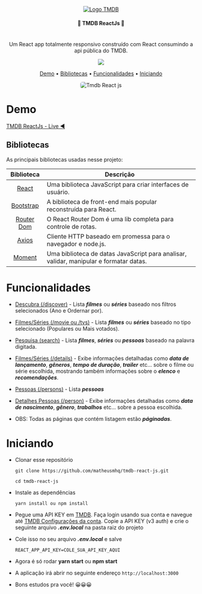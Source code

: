 <p  align="center">
<a href="https://tmdb-movies.netlify.app/">
		<img  src="https://upload.wikimedia.org/wikipedia/commons/6/6e/Tmdb-312x276-logo.png"  alt="Logo TMDB"  title="Logo TMDB" />
	</a>
</p>

<h4 align="center"> 🌟 TMDB ReactJs 🌟 </h4>

#

<p align="center">
  Um React app totalmente responsivo construído com React consumindo a api pública do TMDB.
</p>

<p align="center">
    <a href="https://github.com/matheusmhq/tmdb-react-js/blob/main/LICENSE" alt="license">
        <img src="https://img.shields.io/github/license/matheusmhq/tmdb-react-js?style=plastic" />
    </a>
</p>

<p align="center">
  <a href="#demo">Demo</a> •
  <a href="#bibliotecas">Bibliotecas</a> •
  <a href="#funcionalidades">Funcionalidades</a> •
  <a href="#iniciando">Iniciando</a>   
</p>

<p align="center">
    <img style="border-radius: 5px" src="src/assets/img/demo.gif" alt="Tmdb React js">
</p>

# Demo

[TMDB ReactJs - Live ◀️](https://tmdb-movies.netlify.app/)

## Bibliotecas

As principais bibliotecas usadas nesse projeto:

| Biblioteca             | Descrição   |
| :-------------:|--------------|
| [React](http://facebook.github.io/react/index.html) | Uma biblioteca JavaScript para criar interfaces de usuário. |
| [Bootstrap](https://react-bootstrap.github.io/) | A biblioteca de front-end mais popular reconstruída para React. |
| [Router Dom](https://reactrouter.com/) | O React Router Dom é uma lib completa para controle de rotas. |
| [Axios](https://github.com/axios/axios) | Cliente HTTP baseado em promessa para o navegador e node.js. |
| [Moment](https://momentjs.com/) | Uma biblioteca de datas JavaScript para analisar, validar, manipular e formatar datas. |

# Funcionalidades

- [Descubra (/discover)](https://tmdb-movies.netlify.app/) - Lista **_filmes_** ou **_séries_** baseado nos filtros selecionados (Ano e Ordernar por).

- [Filmes/Séries (/movie ou /tvs)](https://tmdb-movies.netlify.app/movies) - Lista **_filmes_** ou **_séries_** baseado no tipo selecionado (Populares ou Mais votados).

- [Pesquisa (search)](https://tmdb-movies.netlify.app/search/matrix) - Lista **_filmes_**, **_séries_** ou **_pessoas_** baseado na palavra digitada.

- [Filmes/Séries (/details)](https://tmdb-movies.netlify.app/details/movie/603) - Exibe informações detalhadas como **_data de lançamento_**, **_gêneros_**, **_tempo de duração_**, **_trailer_** etc... sobre o filme ou série escolhida, mostrando também informações sobre o **_elenco_** e **_recomendações_**.

- [Pessoas (/persons)](https://tmdb-movies.netlify.app/persons) - Lista **_pessoas_**

- [Detalhes Pessoas (/person)](https://tmdb-movies.netlify.app/person/6384) - Exibe informações detalhadas como **_data de nascimento_**, **_gênero_**, **_trabalhos_** etc... sobre a pessoa escolhida.

- OBS: Todas as páginas que contém listagem estão **_páginadas_**.

# Iniciando

- Clonar esse repositório

  ```
  git clone https://github.com/matheusmhq/tmdb-react-js.git

  cd tmdb-react-js
  ```

- Instale as dependências

  ```
  yarn install ou npm install
  ```

- Pegue uma API KEY em [TMDB](https://www.themoviedb.org). Faça login usando sua conta e navegue até [TMDB Configurações da conta](https://www.themoviedb.org/settings/api). Copie a API KEY (v3 auth) e crie o seguinte arquivo **_.env.local_** na pasta raiz do projeto

- Cole isso no seu arquivo **_.env.local_** e salve

  ```
  REACT_APP_API_KEY=COLE_SUA_API_KEY_AQUI
  ```

- Agora é só rodar **yarn start** ou **npm start**

- A aplicação irá abrir no seguinte endereço `http://localhost:3000`

- Bons estudos pra você! 😀😀😀
